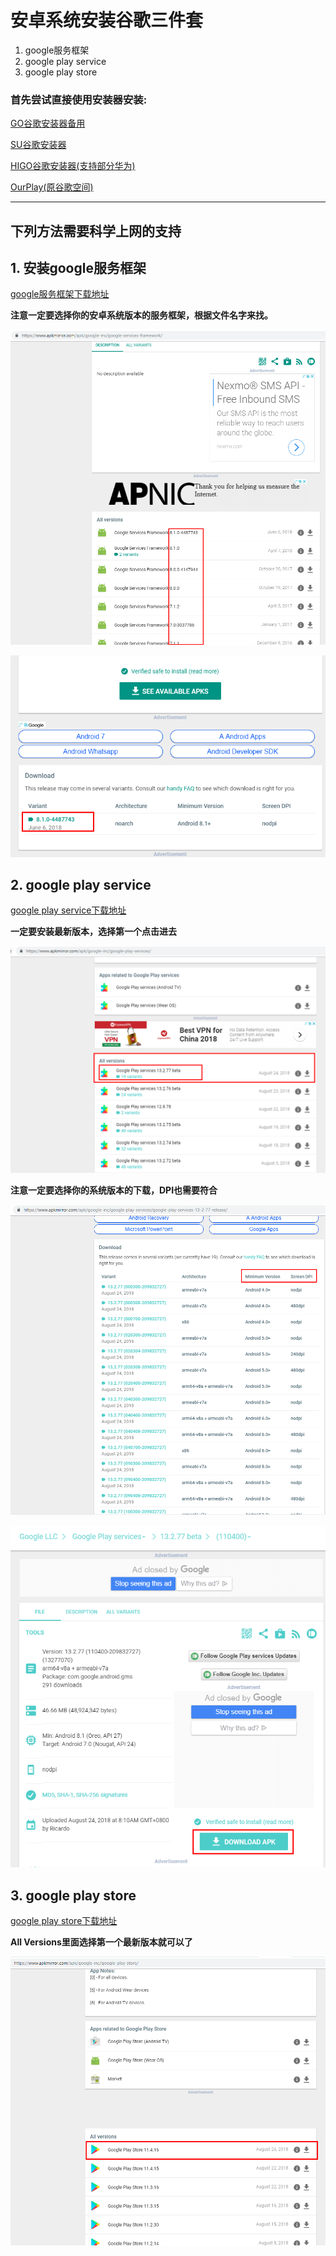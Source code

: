
# 安卓系统安装谷歌三件套
1. google服务框架
2. google play service
3. google play store

### 首先尝试直接使用安装器安装:

  [GO谷歌安装器备用](https://www.pgyer.com/pOEI)

  [SU谷歌安装器](https://www.wandoujia.com/apps/7971105)

  [HIGO谷歌安装器(支持部分华为)](https://www.wandoujia.com/apps/8124836)

  [OurPlay(原谷歌空间)](https://www.wandoujia.com/apps/7661165)


  ---


## 下列方法需要科学上网的支持

## 1. 安装google服务框架

[google服务框架下载地址](https://www.apkmirror.com/apk/google-inc/google-services-framework/)

**注意一定要选择你的安卓系统版本的服务框架，根据文件名字来找。**

![img](/png/google-play-framework-01.png)

![img](/png/google-play-framework-02.png)

## 2. google play service

[google play service下载地址](https://www.apkmirror.com/apk/google-inc/google-play-services/)

**一定要安装最新版本，选择第一个点击进去**

![img](/png/google-play-service-01.png)

**注意一定要选择你的系统版本的下载，DPI也需要符合**

![img](/png/google-play-service-02.png)

![img](/png/google-play-service-03.png)

## 3. google play store

[google play store下载地址](https://www.apkmirror.com/apk/google-inc/google-play-store/)

**All Versions里面选择第一个最新版本就可以了**

![img](/png/google-play-store-01.png)
